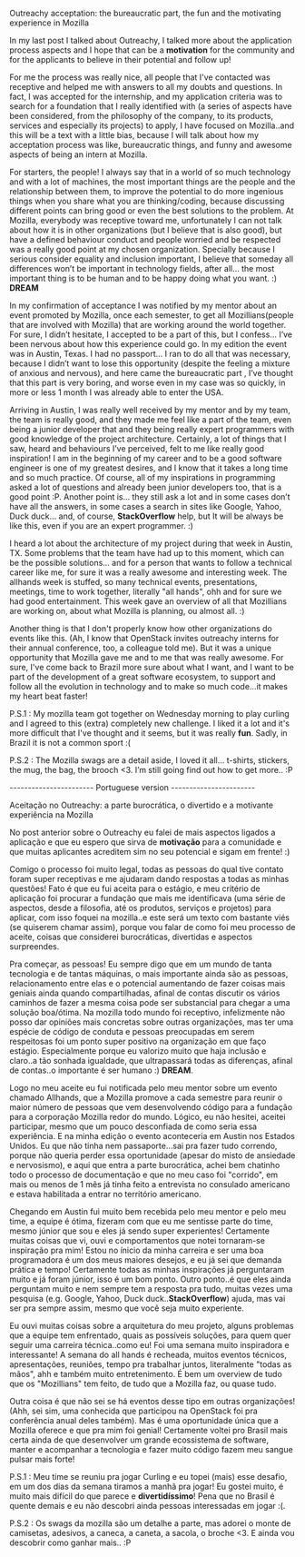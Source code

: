 Outreachy acceptation: the bureaucratic part, the fun and the motivating experience in Mozilla

In my last post I talked about Outreachy, I talked more about the application process aspects and I hope that can be a **motivation** for the community and for the applicants to believe in their potential and follow up! 

For me the process was really nice, all people that I've contacted was receptive and helped me with answers to all my doubts and questions. In fact, I was accepted for the internship, and my application criteria was to search for a foundation that I really identified with (a series of aspects have been considered, from the philosophy of the company, to its products, services and especially its projects) to apply, I have focused on Mozilla..and this will be a text with a little bias, because I will talk about how my acceptation process was like, bureaucratic things, and funny and awesome aspects of being an intern at Mozilla.

 For starters, the people! I always say that in a world of so much technology and with a lot of machines, the most important things are the people and the relationship between them, to improve the potential to do more ingenious things when you share what you are thinking/coding, because discussing different points can bring good or even the best solutions to the problem. At Mozilla, everybody was receptive toward me, unfortunately I can not talk about how it is in other organizations (but I believe that is also good), but have a defined behaviour conduct and people worried and be respected was a really good point at my chosen organization. Specially because I serious consider equality and inclusion important, I believe that someday all differences won’t be important in technology fields, after all… the most important thing is to be human and to be happy doing what you want. :) **DREAM**

 In my confirmation of acceptance I was notified by my mentor about an event promoted by Mozilla, once each semester, to get all Mozillians(people that are involved with Mozilla) that are working around the world together. For sure, I didn’t hesitate, I accepted to be a part of this, but I confess… I’ve been nervous about how this experience could go.  In my edition the event was in Austin, Texas. I had no passport… I ran to do all that was necessary, because I didn’t want to lose this opportunity (despite the feeling a mixture of anxious and nervous), and here came the bureaucratic part , I’ve thought that this part is very boring, and worse even in my case was so quickly, in more or less 1 month I was already able to enter the USA.  

Arriving in Austin, I was really well received by my mentor and by my team, the team is really good, and they made me feel like a part of the team, even being a junior developer that and they being really expert programmers with good knowledge of the project architecture. Certainly, a lot of things that I saw, heard and behaviours I’ve perceived, felt to me like really good inspiration! I am in the beginning of my career and to be a good software engineer is one of my greatest desires, and I know that it takes a long time and so much practice. Of course, all of my inspirations in programming asked a lot of questions and already been junior developers too, that is a good point :P. Another point is… they still ask a lot and in some cases don’t have all the answers, in some cases a search in sites like Google, Yahoo, Duck duck… and, of course, **StackOverflow** help, but It will be always be like this, even if you are an expert programmer. :)   

 I heard a lot about the architecture of my project during that week in Austin, TX. Some problems that the team have had up to this moment, which can be the possible solutions… and for a person that wants to follow a technical career like me, for sure it was a really awesome and interesting week. The allhands week is stuffed, so many technical events, presentations, meetings, time to work together, literally "all hands", ohh and for sure we had good entertainment. This week gave an overview of all that Mozillians are working on, about what Mozilla is planning, ou almost all. :) 

Another thing is that I don't properly know how other organizations do events like this. (Ah, I know that OpenStack invites outreachy interns for their annual conference, too, a colleague told me). But it was a unique opportunity that Mozilla gave me and to me that was really awesome. For sure, I've come back to Brazil more sure about what I want, and I want to be part of the development of a great software ecosystem, to support and follow all the evolution in technology and to make so much code...it makes my heart beat faster!

 P.S.1 : My mozilla team got together on Wednesday morning to play curling and I agreed to this (extra) completely new challenge. I liked it a lot and it's more difficult that I've thought and it seems, but it was really **fun**. Sadly, in Brazil it is not a common sport :(

 P.S.2 : The Mozilla swags are a detail aside, I loved it all... t-shirts, stickers, the mug, the bag, the brooch <3. I’m still going find out how to get more.. :P

----------------------- Portuguese version -----------------------

Aceitação no Outreachy: a parte burocrática, o divertido e a motivante experiência na Mozilla

No post anterior sobre o Outreachy eu falei de mais aspectos ligados a aplicação e que eu espero que sirva de **motivação** para a comunidade e que muitas aplicantes acreditem sim no seu potencial e sigam em frente! :)

Comigo o processo foi muito legal, todas as pessoas do qual tive contato foram super receptivas e me ajudaram dando respostas a todas as minhas questões! Fato é que eu fui aceita para o estágio, e meu critério de aplicação foi procurar a fundação que mais me identificava (uma série de aspectos, desde a filosofia, até os produtos, serviços e projetos) para aplicar, com isso foquei na mozilla..e este será um texto com bastante viés (se quiserem chamar assim), porque vou falar de como foi meu processo de aceite, coisas que considerei burocráticas, divertidas e aspectos surpreendes.

 Pra começar, as pessoas! Eu sempre digo que em um mundo de tanta tecnologia e de tantas máquinas, o mais importante ainda são as pessoas, relacionamento entre elas e o potencial aumentando de fazer coisas mais geniais ainda quando compartilhadas, afinal de contas discutir os vários caminhos de fazer a mesma coisa pode ser substancial para chegar a uma solução boa/ótima. Na mozilla todo mundo foi receptivo, infelizmente não posso dar opiniões mais concretas sobre outras organizações, mas ter uma espécie de código de conduta e pessoas preocupadas em serem respeitosas foi um ponto super positivo na organização em que faço estágio. Especialmente porque eu valorizo muito que haja inclusão e claro..a tão sonhada igualdade, que ultrapassará todas as diferenças, afinal de contas..o importante é ser humano :) **DREAM**.

Logo no meu aceite eu fui notificada pelo meu mentor sobre um evento chamado Allhands, que a Mozilla promove a cada semestre para reunir o maior número de pessoas que vem desenvolvendo código para a fundação para a corporação Mozilla redor do mundo. Lógico, eu não hesitei, aceitei participar, mesmo que um pouco desconfiada de como seria essa experiência. E na minha edição o evento aconteceria em Austin nos Estados Unidos. Eu que não tinha nem passaporte…sai pra fazer tudo correndo, porque não queria perder essa oportunidade (apesar do misto de ansiedade e nervosismo), e aqui que entra a parte burocrática, achei bem chatinho todo o processo de documentação e que no meu caso foi "corrido", em mais ou menos de 1 mês já tinha feito a entrevista no consulado americano e estava habilitada a entrar no território americano.

Chegando em Austin fui muito bem recebida pelo meu mentor e pelo meu time, a equipe é ótima, fizeram com que eu me sentisse parte do time, mesmo júnior que sou e eles já sendo super experientes! Certamente muitas coisas que vi, ouvi e comportamentos que notei tornaram-se inspiração pra mim! Estou no ínicio da minha carreira e ser uma boa programadora é um dos meus maiores desejos, e eu já sei que demanda prática e tempo! Certamente todas as minhas inspirações já perguntaram muito e já foram júnior, isso é um bom ponto. Outro ponto..é que eles ainda perguntam muito e nem sempre tem a resposta pra tudo, muitas vezes uma pesquisa (e.g. Google, Yahoo, Duck duck..**StackOverflow**) ajuda, mas vai ser pra sempre assim, mesmo que você seja muito experiente.

Eu ouvi muitas coisas sobre a arquitetura do meu projeto, alguns problemas que a equipe tem enfrentado, quais as possíveis soluções, para quem quer seguir uma carreira técnica..como eu! Foi uma semana muito inspiradora e interessante! A semana do all hands é recheada, muitos eventos técnicos, apresentações, reuniões, tempo pra trabalhar juntos, literalmente "todas as mãos", ahh e também muito entretenimento. É bem um overview de tudo que os "Mozillians" tem feito, de tudo que a Mozilla faz, ou quase tudo.

Outra coisa é que não sei se há eventos desse tipo em outras organizações! (Ahh, sei sim, uma conhecida que participou na OpenStack foi pra conferência anual deles também). Mas é uma oportunidade única que a Mozilla oferece e que pra mim foi genial! Certamente voltei pro Brasil mais certa ainda de que desenvolver um grande ecossistema de software, manter e acompanhar a tecnologia e fazer muito código fazem meu sangue pulsar mais forte!

P.S.1 : Meu time se reuniu pra jogar Curling e eu topei (mais) esse desafio, em um dos dias da semana tiramos a manhã pra jogar! Eu gostei muito, é muito mais difícil do que parece e **divertidíssimo**! Pena que no Brasil é quente demais e eu não descobri ainda pessoas interessadas em jogar :(. 

P.S.2 :  Os swags da mozilla são um detalhe a parte, mas adorei o monte de camisetas, adesivos, a caneca, a caneta, a sacola, o broche <3. E ainda vou descobrir como ganhar mais.. :P